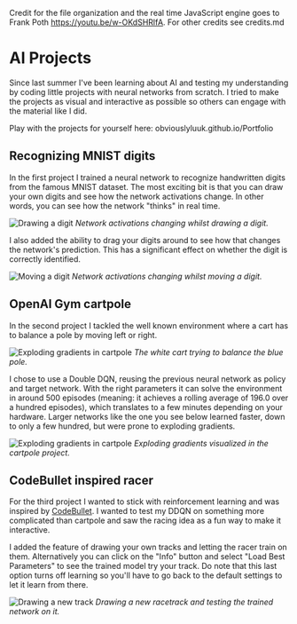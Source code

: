 Credit for the file organization and the real time JavaScript engine goes to Frank Poth https://youtu.be/w-OKdSHRlfA.
For other credits see credits.md

# AI Projects
Since last summer I've been learning about AI and testing my understanding by coding little projects with neural networks from scratch. I tried to make the projects as visual and interactive as possible so others can engage with the material like I did.

Play with the projects for yourself here: obviouslyluuk.github.io/Portfolio

## Recognizing MNIST digits
In the first project I trained a neural network to recognize handwritten digits from the famous MNIST dataset. The most exciting bit is that you can draw your own digits and see how the network activations change. In other words, you can see how the network "thinks" in real time.

![Drawing a digit](https://drive.google.com/uc?id=1xGccUN7Jr0zzuCXP8E8xuW45fqLX5hlO)
*Network activations changing whilst drawing a digit.*

I also added the ability to drag your digits around to see how that changes the network's prediction. This has a significant effect on whether the digit is correctly identified.

![Moving a digit](https://drive.google.com/uc?id=16ZL2lqYUgPMQYB6xVDZd3bpQGwjMGZ6v)
*Network activations changing whilst moving a digit.*

## OpenAI Gym cartpole
In the second project I tackled the well known environment where a cart has to balance a pole by moving left or right. 

![Exploding gradients in cartpole](https://drive.google.com/uc?id=1cUWwA_Hp71pzx8S6JFJbS5KNrHJezXg2)
*The white cart trying to balance the blue pole.*

I chose to use a Double DQN, reusing the previous neural network as policy and target network. With the right parameters it can solve the environment in around 500 episodes (meaning: it achieves a rolling average of 196.0 over a hundred episodes), which translates to a few minutes depending on your hardware.
Larger networks like the one you see below learned faster, down to only a few hundred, but were prone to exploding gradients.

![Exploding gradients in cartpole](https://drive.google.com/uc?id=168la_1JjPrXqQ70SFRdq8xgSyJTPWWjt)
*Exploding gradients visualized in the cartpole project.*

## CodeBullet inspired racer
For the third project I wanted to stick with reinforcement learning and was inspired by [CodeBullet](https://www.youtube.com/watch?v=r428O_CMcpI). I wanted to test my DDQN on something more complicated than cartpole and saw the racing idea as a fun way to make it interactive.

I added the feature of drawing your own tracks and letting the racer train on them. Alternatively you can click on the "Info" button and select "Load Best Parameters" to see the trained model try your track. Do note that this last option turns off learning so you'll have to go back to the default settings to let it learn from there.

![Drawing a new track](https://drive.google.com/uc?id=1Hy0DRZTB_t9MSS_qg4ejoCzFrnNjN_uB)
*Drawing a new racetrack and testing the trained network on it.*

